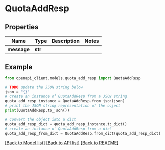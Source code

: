 # QuotaAddResp


## Properties

Name | Type | Description | Notes
------------ | ------------- | ------------- | -------------
**message** | **str** |  | 

## Example

```python
from openapi_client.models.quota_add_resp import QuotaAddResp

# TODO update the JSON string below
json = "{}"
# create an instance of QuotaAddResp from a JSON string
quota_add_resp_instance = QuotaAddResp.from_json(json)
# print the JSON string representation of the object
print(QuotaAddResp.to_json())

# convert the object into a dict
quota_add_resp_dict = quota_add_resp_instance.to_dict()
# create an instance of QuotaAddResp from a dict
quota_add_resp_from_dict = QuotaAddResp.from_dict(quota_add_resp_dict)
```
[[Back to Model list]](../README.md#documentation-for-models) [[Back to API list]](../README.md#documentation-for-api-endpoints) [[Back to README]](../README.md)


